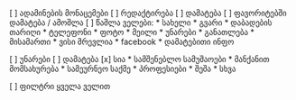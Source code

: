 [ ] ადამინების მონაცემები
    [ ] რედაქტირება
    [ ] დამატება
    [ ] ფავორიტებში დამატება / ამოშლა
    [ ] წაშლა
    ველები:
        * სახელი
        * გვარი
        * დაბადების თარიღი
        * ტელეფონი
        * ფოტო
        * მეილი
        * უნარები
        * განათლება
        * მისამართი
        * ვისი მრევლია
        * facebook
        * დამატებითი ინფო

[ ] უნარები
    [ ] დამატება
    [x] სია
        * სამშენებლო სამუშაოები
        * მანქანით მომსახურება
        * სამეურნეო საქმე
        * პროფესიები
        * შეშა
        * სხვა

[ ] ფილტრი ყველა ველით
